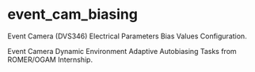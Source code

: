 # event_cam_biasing
Event Camera (DVS346) Electrical Parameters Bias Values Configuration.

Event Camera Dynamic Environment Adaptive Autobiasing Tasks from ROMER/OGAM Internship.

